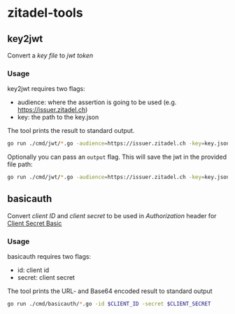 # zitadel-tools

## key2jwt 

Convert a *key file* to *jwt token*

### Usage

key2jwt requires two flags:

- audience: where the assertion is going to be used (e.g. https://issuer.zitadel.ch)
- key: the path to the key.json

The tool prints the result to standard output.

```zsh
go run ./cmd/jwt/*.go -audience=https://issuer.zitadel.ch -key=key.json
```

Optionally you can pass an `output` flag. This will save the jwt in the provided file path:

```zsh
go run ./cmd/jwt/*.go -audience=https://issuer.zitadel.ch -key=key.json -output=jwt.txt
```

## basicauth

Convert *client ID* and *client secret* to be used in *Authorization* header for [Client Secret Basic](https://docs.zitadel.com/docs/apis/openidoauth/authn-methods#client-secret-basic)

### Usage

basicauth requires two flags:

- id: client id
- secret: client secret

The tool prints the URL- and Base64 encoded result to standard output

```zsh
go run ./cmd/basicauth/*.go -id $CLIENT_ID -secret $CLIENT_SECRET
```
